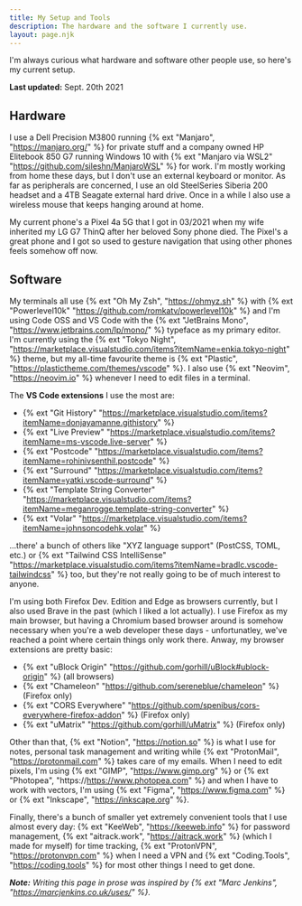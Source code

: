 ```yaml
---
title: My Setup and Tools
description: The hardware and the software I currently use.
layout: page.njk
---
```


I'm always curious what hardware and software other people use, so here's my current setup.

**Last updated:** Sept. 20th 2021

## Hardware

I use a Dell Precision M3800 running {% ext "Manjaro", "https://manjaro.org/" %} for private stuff and a company owned HP Elitebook 850 G7 running Windows 10 with {% ext "Manjaro via WSL2" "https://github.com/sileshn/ManjaroWSL" %} for work. I'm mostly working from home these days, but I don't use an external keyboard or monitor. As far as peripherals are concerned, I use an old SteelSeries Siberia 200 headset and a 4TB Seagate external hard drive. Once in a while I also use a wireless mouse that keeps hanging around at home.

My current phone's a Pixel 4a 5G that I got in 03/2021 when my wife inherited my LG G7 ThinQ after her beloved Sony phone died. The Pixel's a great phone and I got so used to gesture navigation that using other phones feels somehow off now.

## Software

My terminals all use {% ext "Oh My Zsh", "https://ohmyz.sh" %} with {% ext "Powerlevel10k" "https://github.com/romkatv/powerlevel10k" %} and I'm using Code OSS and VS Code with the {% ext "JetBrains Mono", "https://www.jetbrains.com/lp/mono/" %} typeface as my primary editor. I'm currently using the {% ext "Tokyo Night", "https://marketplace.visualstudio.com/items?itemName=enkia.tokyo-night" %} theme, but my all-time favourite theme is {% ext "Plastic", "https://plastictheme.com/themes/vscode" %}. I also use {% ext "Neovim", "https://neovim.io" %} whenever I need to edit files in a terminal.

The **VS Code extensions** I use the most are:

- {% ext "Git History" "https://marketplace.visualstudio.com/items?itemName=donjayamanne.githistory" %}
- {% ext "Live Preview" "https://marketplace.visualstudio.com/items?itemName=ms-vscode.live-server" %}
- {% ext "Postcode" "https://marketplace.visualstudio.com/items?itemName=rohinivsenthil.postcode" %}
- {% ext "Surround" "https://marketplace.visualstudio.com/items?itemName=yatki.vscode-surround" %}
- {% ext "Template String Converter" "https://marketplace.visualstudio.com/items?itemName=meganrogge.template-string-converter" %}
- {% ext "Volar" "https://marketplace.visualstudio.com/items?itemName=johnsoncodehk.volar" %}

...there' a bunch of others like "XYZ language support" (PostCSS, TOML, etc.) or {% ext "Tailwind CSS IntelliSense" "https://marketplace.visualstudio.com/items?itemName=bradlc.vscode-tailwindcss" %} too, but they're not really going to be of much interest to anyone.

I'm using both Firefox Dev. Edition and Edge as browsers currently, but I also used Brave in the past (which I liked a lot actually). I use Firefox as my main browser, but having a Chromium based browser around is somehow necessary when you're a web developer these days - unfortunatley, we've reached a point where certain things only work there. Anway, my browser extensions are pretty basic:

- {% ext "uBlock Origin" "https://github.com/gorhill/uBlock#ublock-origin" %} (all browsers)
- {% ext "Chameleon" "https://github.com/sereneblue/chameleon" %} (Firefox only)
- {% ext "CORS Everywhere" "https://github.com/spenibus/cors-everywhere-firefox-addon" %} (Firefox only)
- {% ext "uMatrix" "https://github.com/gorhill/uMatrix" %} (Firefox only)

Other than that, {% ext "Notion", "https://notion.so" %} is what I use for notes, personal task management and writing while {% ext "ProtonMail", "https://protonmail.com" %} takes care of my emails. When I need to edit pixels, I'm using {% ext "GIMP", "https://www.gimp.org" %} or {% ext "Photopea", "https://https://www.photopea.com" %} and when I have to work with vectors, I'm using {% ext "Figma", "https://www.figma.com" %} or {% ext "Inkscape", "https://inkscape.org" %}.

Finally, there's a bunch of smaller yet extremely convenient tools that I use almost every day: {% ext "KeeWeb", "https://keeweb.info" %} for password management, {% ext "aitrack.work", "https://aitrack.work" %} (which I made for myself) for time tracking, {% ext "ProtonVPN", "https://protonvpn.com" %} when I need a VPN and {% ext "Coding.Tools", "https://coding.tools" %} for most other things I need to get done.

<div class="hr shadow mb1"></div>

_**Note:** Writing this page in prose was inspired by {% ext "Marc Jenkins", "https://marcjenkins.co.uk/uses/" %}._
